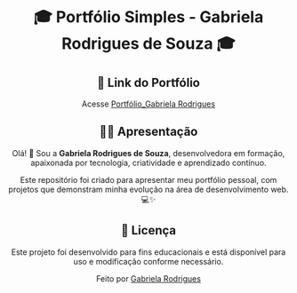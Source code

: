 <div align="center">
  <h1> 🎓 Portfólio Simples - Gabriela Rodrigues de Souza 🎓</h1>
</div>

<div align="center">
  <h2>📎 Link do Portfólio</h2>
  
  Acesse [Portfólio_Gabriela Rodrigues](https://agbl09.github.io/Portfolio/)
</div>

<div align="center">
  <h2>👩‍🎓 Apresentação</h2>
  Olá! 👋 Sou a <b>Gabriela Rodrigues de Souza</b>, desenvolvedora em formação, apaixonada por tecnologia, criatividade e aprendizado contínuo.

  Este repositório foi criado para apresentar meu portfólio pessoal, com projetos que demonstram minha evolução na área de desenvolvimento web. 💻✨
</div>

<div align="center">
  <h2>📜 Licença</h2>
     Este projeto foi desenvolvido para fins educacionais e está disponível para uso e modificação conforme necessário.

  Feito por [Gabriela Rodrigues](https://github.com/Agbl09)
</div>
